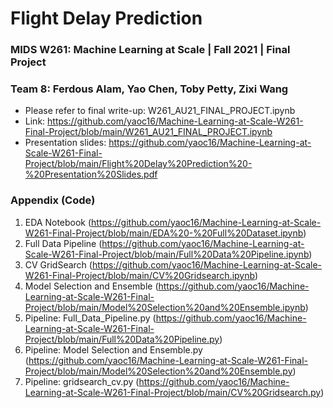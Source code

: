 # Flight Delay Prediction
### MIDS W261: Machine Learning at Scale | Fall 2021 | Final Project
### Team 8: Ferdous Alam, Yao Chen, Toby Petty, Zixi Wang


-  Please refer to final write-up: W261_AU21_FINAL_PROJECT.ipynb
-  Link: https://github.com/yaoc16/Machine-Learning-at-Scale-W261-Final-Project/blob/main/W261_AU21_FINAL_PROJECT.ipynb
-  Presentation slides: https://github.com/yaoc16/Machine-Learning-at-Scale-W261-Final-Project/blob/main/Flight%20Delay%20Prediction%20-%20Presentation%20Slides.pdf



### Appendix (Code)
1. EDA Notebook (https://github.com/yaoc16/Machine-Learning-at-Scale-W261-Final-Project/blob/main/EDA%20-%20Full%20Dataset.ipynb)
2. Full Data Pipeline (https://github.com/yaoc16/Machine-Learning-at-Scale-W261-Final-Project/blob/main/Full%20Data%20Pipeline.ipynb)
3. CV GridSearch (https://github.com/yaoc16/Machine-Learning-at-Scale-W261-Final-Project/blob/main/CV%20Gridsearch.ipynb)
4. Model Selection and Ensemble (https://github.com/yaoc16/Machine-Learning-at-Scale-W261-Final-Project/blob/main/Model%20Selection%20and%20Ensemble.ipynb)
5. Pipeline: Full_Data_Pipeline.py (https://github.com/yaoc16/Machine-Learning-at-Scale-W261-Final-Project/blob/main/Full%20Data%20Pipeline.py)
6. Pipeline: Model Selection and Ensemble.py (https://github.com/yaoc16/Machine-Learning-at-Scale-W261-Final-Project/blob/main/Model%20Selection%20and%20Ensemble.py)
7. Pipeline: gridsearch_cv.py (https://github.com/yaoc16/Machine-Learning-at-Scale-W261-Final-Project/blob/main/CV%20Gridsearch.py)
